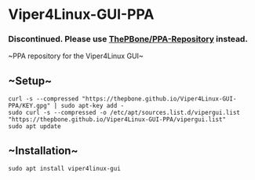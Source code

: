 # Viper4Linux-GUI-PPA

### Discontinued. Please use [ThePBone/PPA-Repository](https://github.com/ThePBone/PPA-Repository) instead.

~PPA repository for the Viper4Linux GUI~

## ~Setup~
```
curl -s --compressed "https://thepbone.github.io/Viper4Linux-GUI-PPA/KEY.gpg" | sudo apt-key add -
sudo curl -s --compressed -o /etc/apt/sources.list.d/vipergui.list "https://thepbone.github.io/Viper4Linux-GUI-PPA/vipergui.list"
sudo apt update
```
## ~Installation~
```
sudo apt install viper4linux-gui
```
